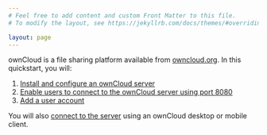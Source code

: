 ```yaml
---
# Feel free to add content and custom Front Matter to this file.
# To modify the layout, see https://jekyllrb.com/docs/themes/#overriding-theme-defaults

layout: page
---
```


ownCloud is a file sharing platform available from [owncloud.org](https://owncloud.org). In this quickstart, you will: 

1. [Install and configure an ownCloud server](/install/)
2. [Enable users to connect to the ownCloud server using port 8080](/ip_port/)
3. [Add a user account]()

You will also [connect to the server]() using an ownCloud desktop or mobile client. 


